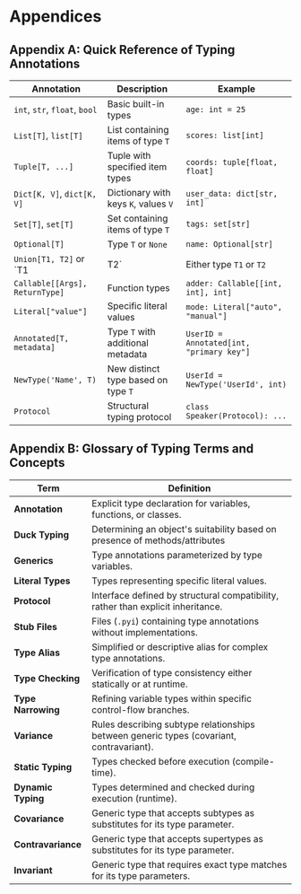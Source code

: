 # Appendices

## Appendix A: Quick Reference of Typing Annotations

| Annotation                        | Description                         | Example                      |
|-----------------------------------|-------------------------------------|------------------------------|
| `int`, `str`, `float`, `bool`     | Basic built-in types                | `age: int = 25`              |
| `List[T]`, `list[T]`              | List containing items of type `T`   | `scores: list[int]`          |
| `Tuple[T, ...]`                   | Tuple with specified item types     | `coords: tuple[float, float]`|
| `Dict[K, V]`, `dict[K, V]`        | Dictionary with keys `K`, values `V`| `user_data: dict[str, int]`  |
| `Set[T]`, `set[T]`                | Set containing items of type `T`    | `tags: set[str]`             |
| `Optional[T]`                     | Type `T` or `None`                  | `name: Optional[str]`        |
| `Union[T1, T2]` or `T1 | T2`      | Either type `T1` or `T2`            | `value: int | str`           |
| `Callable[[Args], ReturnType]`    | Function types                      | `adder: Callable[[int, int], int]` |
| `Literal["value"]`                | Specific literal values             | `mode: Literal["auto", "manual"]` |
| `Annotated[T, metadata]`          | Type `T` with additional metadata   | `UserID = Annotated[int, "primary key"]` |
| `NewType('Name', T)`              | New distinct type based on type `T` | `UserId = NewType('UserId', int)`|
| `Protocol`                        | Structural typing protocol          | `class Speaker(Protocol): ...`|

## Appendix B: Glossary of Typing Terms and Concepts

| Term                 | Definition                                                                 |
|----------------------|----------------------------------------------------------------------------|
| **Annotation**       | Explicit type declaration for variables, functions, or classes.            |
| **Duck Typing**      | Determining an object's suitability based on presence of methods/attributes|
| **Generics**         | Type annotations parameterized by type variables.                          |
| **Literal Types**    | Types representing specific literal values.                                |
| **Protocol**         | Interface defined by structural compatibility, rather than explicit inheritance.|
| **Stub Files**       | Files (`.pyi`) containing type annotations without implementations.        |
| **Type Alias**       | Simplified or descriptive alias for complex type annotations.              |
| **Type Checking**    | Verification of type consistency either statically or at runtime.          |
| **Type Narrowing**   | Refining variable types within specific control-flow branches.             |
| **Variance**         | Rules describing subtype relationships between generic types (covariant, contravariant).|
| **Static Typing**    | Types checked before execution (compile-time).                             |
| **Dynamic Typing**   | Types determined and checked during execution (runtime).                   |
| **Covariance**       | Generic type that accepts subtypes as substitutes for its type parameter.  |
| **Contravariance**   | Generic type that accepts supertypes as substitutes for its type parameter.|
| **Invariant**        | Generic type that requires exact type matches for its type parameters.     |
